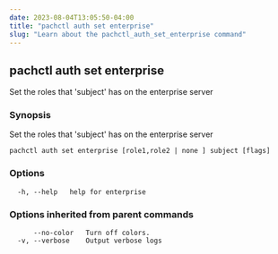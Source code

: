 ```yaml
---
date: 2023-08-04T13:05:50-04:00
title: "pachctl auth set enterprise"
slug: "Learn about the pachctl_auth_set_enterprise command"
---
```


## pachctl auth set enterprise

Set the roles that 'subject' has on the enterprise server

### Synopsis

Set the roles that 'subject' has on the enterprise server

```
pachctl auth set enterprise [role1,role2 | none ] subject [flags]
```

### Options

```
  -h, --help   help for enterprise
```

### Options inherited from parent commands

```
      --no-color   Turn off colors.
  -v, --verbose    Output verbose logs
```

